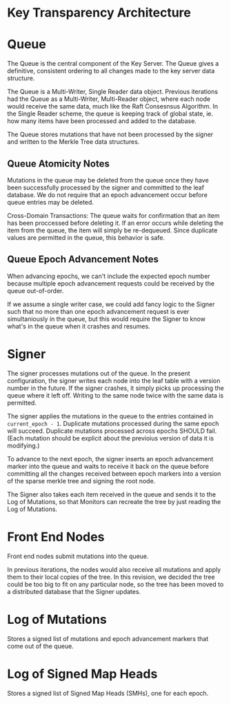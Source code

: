 # Key Transparency Architecture

# Queue
The Queue is the central component of the Key Server.
The Queue gives a definitive, consistent ordering to all changes made to the 
key server data structure.

The Queue is a Multi-Writer, Single Reader data object.
Previous iterations had the Queue as a Multi-Writer, Multi-Reader object, where 
each node would receive the same data, much like the Raft Consesnsus Algorithm. 
In the Single Reader scheme, the queue is keeping track of global state, ie. how 
many items have been processed and added to the database.

The Queue stores mutations that have not been processed by the signer and 
written to the Merkle Tree data structures.

## Queue Atomicity Notes
Mutations in the queue may be deleted from the queue once they have been 
successfully processed by the signer and committed to the leaf database. We do 
not require that an epoch advancement occur before queue entries may be deleted.

Cross-Domain Transactions:
The queue waits for confirmation that an item has been proccessed before 
deleting it. If an error occurs while deleting the item from the 
queue, the item will simply be re-dequeued. Since duplicate values are 
permitted in the queue, this behavior is safe.

## Queue Epoch Advancement Notes
When advancing epochs, we can't include the expected epoch number because 
multiple epoch advancement requests could be received by the queue out-of-order.

If we assume a single writer case, we could add fancy logic to the Signer such 
that no more than one epoch advancement request is ever simultaniously in the 
queue, but this would require the Signer to know what's in the queue when it 
crashes and resumes.

# Signer
The signer processes mutations out of the queue.
In the present configuration, the signer writes each node into the leaf table 
with a version number in the future. If the signer crashes, it simply picks up
processing the queue where it left off. Writing to the same node twice with the 
same data is permitted.

The signer applies the mutations in the queue to the entries contained in 
`current_epoch - 1`. Duplicate mutations processed during the same epoch will 
succeed. Duplicate mutations processed across epochs SHOULD fail. (Each 
mutation should be explicit about the previoius version of data it is modifying.)

To advance to the next epoch, the signer inserts an epoch advancement marker 
into the queue and waits to receive it back on the queue before committing all 
the changes received between epoch markers into a version of the sparse merkle
tree and signing the root node. 

The Signer also takes each item received in the queue and sends it to the 
Log of Mutations, so that Monitors can recreate the tree by just reading the 
Log of Mutations.

# Front End Nodes
Front end nodes submit mutations into the queue. 

In previous iterations, the nodes would also receive all mutations and apply 
them to their local copies of the tree. In this revision, we decided the tree
could be too big to fit on any particular node, so the tree has been moved to 
a distributed database that the Signer updates.

# Log of Mutations
Stores a signed list of mutations and epoch advancement markers that come out of 
the queue.

# Log of Signed Map Heads
Stores a signed list of Signed Map Heads (SMHs), one for each epoch.


